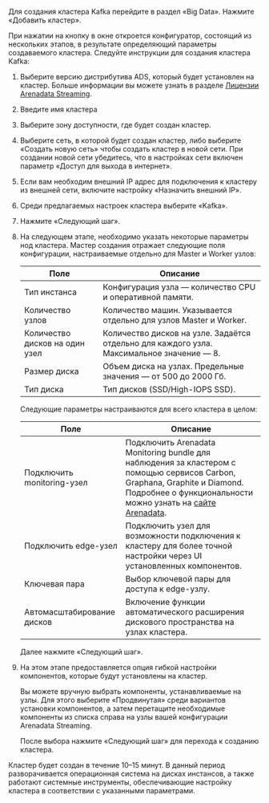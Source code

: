 Для создания кластера Kafka перейдите в раздел «Big Data». Нажмите «Добавить кластер».

При нажатии на кнопку в окне откроется конфигуратор, состоящий из нескольких этапов, в результате определяющий параметры создаваемого кластера. Следуйте инструкции для создания кластера Kafka:

1. Выберите версию дистрибутива ADS, который будет установлен на кластер. Больше информации вы можете узнать в разделе [Лицензии Arenadata Streaming](../../concepts/types/).
1. Введите имя кластера
1. Выберите зону доступности, где будет создан кластер.
1. Выберите сеть, в которой будет создан кластер, либо выберите «Создать новую сеть» чтобы создать кластер в новой сети. При создании новой сети убедитесь, что в настройках сети включен параметр «Доступ для выхода в интернет».
1. Если вам необходим внешний IP адрес для подключения к кластеру из внешней сети, включите настройку «Назначить внешний IP».
1. Среди предлагаемых настроек кластера выберите «Kafka».
1. Нажмите «Следующий шаг».

1. На следующем этапе, необходимо указать некоторые параметры нод кластера. Мастер создания отражает следующие поля конфигурации, настраиваемые отдельно для Master и Worker узлов:

    | Поле           | Описание |
    |--------------------------------------|----------------------------------------|
    | Тип инстанса        | Конфигурация узла — количество CPU и оперативной памяти. |
    | Количество узлов  | Количество машин. Указывается отдельно для узлов Master и Worker. |
    | Количество дисков на один узел | Количество дисков на узле. Задаётся отдельно для каждого узла. Максимальное значение — 8. |
    | Размер диска | Объем диска на узлах. Предельные значения — от 500 до 2000 Гб. |
    | Тип диска  | Тип дисков (SSD/High-IOPS SSD). |

    Следующие параметры настраиваются для всего кластера в целом:

    | Поле           | Описание |
    |--------------------------------------|----------------------------------------|
    | Подключить monitoring-узел | Подключить Arenadata Monitoring bundle для наблюдения за кластером с помощью сервисов Carbon, Graphana, Graphite и Diamond. Подробнее о функциональности можно узнать на [сайте Arenadata](https://docs.arenadata.io/mon/ru/index.html). |
    | Подключить edge-узел | Подключить узел для возможности подключения к кластеру для более точной настройки через UI установленных компонентов. |
    | Ключевая пара | Выбор ключевой пары для доступа к edge-узлу. |
    | Автомасштабирование дисков | Включение функции автоматического расширения дискового пространства на узлах кластера. |

    Далее нажмите «Следующий шаг».

1. На этом этапе предоставляется опция гибкой настройки компонентов, которые будут установлены на кластер.

    Вы можете вручную выбрать компоненты, устанавливаемые на узлы. Для этого выберите «Продвинутая» среди вариантов установки компонентов, а затем перетащите необходимые компоненты из списка справа на узлы вашей конфигурации Arenadata Streaming.

    После выбора нажмите «Следующий шаг» для перехода к созданию кластера.

Кластер будет создан в течение 10–15 минут. В данный период разворачивается операционная система на дисках инстансов, а также работают системные инструменты, обеспечивающие настройку кластера в соответствии с указанными параметрами.
